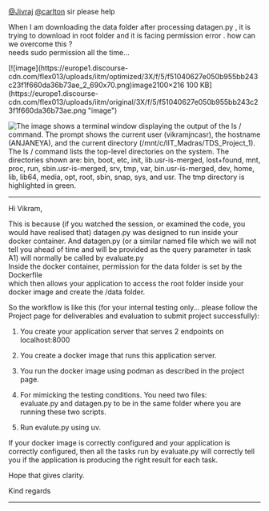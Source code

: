 [@Jivraj](/u/jivraj) [@carlton](/u/carlton) sir please help

When I am downloading the data folder after processing datagen.py , it is
trying to download in root folder and it is facing permission error . how can
we overcome this ?  
needs sudo permission all the time…  

[![image](https://europe1.discourse-
cdn.com/flex013/uploads/iitm/optimized/3X/f/5/f51040627e050b955bb243c23f1f660da36b73ae_2_690x70.png)image2100×216
100 KB](https://europe1.discourse-
cdn.com/flex013/uploads/iitm/original/3X/f/5/f51040627e050b955bb243c23f1f660da36b73ae.png
"image")



![The image shows a terminal window displaying the output of the `ls /` command. The prompt shows the current user (`vikramjncasr`), the hostname (`ANJANEYA`), and the current directory (`/mnt/c/IIT_Madras/TDS_Project_1`). The `ls /` command lists the top-level directories on the system. The directories shown are: `bin`, `boot`, `etc`, `init`, `lib.usr-is-merged`, `lost+found`, `mnt`, `proc`, `run`, `sbin.usr-is-merged`, `srv`, `tmp`, `var`, `bin.usr-is-merged`, `dev`, `home`, `lib`, `lib64`, `media`, `opt`, `root`, `sbin`, `snap`, `sys`, and `usr`. The `tmp` directory is highlighted in green.
](https://europe1.discourse-cdn.com/flex013/uploads/iitm/optimized/3X/f/5/f51040627e050b955bb243c23f1f660da36b73ae_2_690x70.png)


---

Hi Vikram,

This is because (if you watched the session, or examined the code, you would
have realised that) datagen.py was designed to run inside your docker
container. And datagen.py (or a similar named file which we will not tell you
ahead of time and will be provided as the query parameter in task A1) will
normally be called by evaluate.py  
Inside the docker container, permission for the data folder is set by the
Dockerfile  
which then allows your application to access the root folder inside your
docker image and create the /data folder.

So the workflow is like this (for your internal testing only… please follow
the Project page for deliverables and evaluation to submit project
successfully):

  1. You create your application server that serves 2 endpoints on localhost:8000
  2. You create a docker image that runs this application server.
  3. You run the docker image using podman as described in the project page.
  4. For mimicking the testing conditions. You need two files:  
evaluate.py and datagen.py to be in the same folder where you are running
these two scripts.

  5. Run evalute.py using uv.

If your docker image is correctly configured and your application is correctly
configured, then all the tasks run by evaluate.py will correctly tell you if
the application is producing the right result for each task.

Hope that gives clarity.

Kind regards



---

